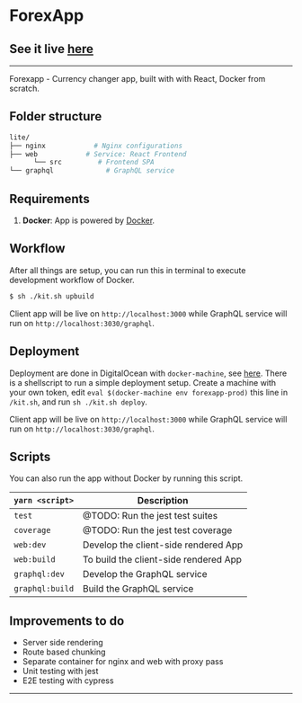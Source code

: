 # ForexApp
## See it live [here](http://167.99.63.194/)

------

Forexapp - Currency changer app, built with with React, Docker from scratch.

## Folder structure

```sh
lite/
├── nginx            # Nginx configurations
├── web            # Service: React Frontend
      └── src         # Frontend SPA
└── graphql             # GraphQL service
```

## Requirements

1. **Docker**: App is powered by [Docker](https://www.docker.com/).

## Workflow

After all things are setup, you can run this in terminal to execute development workflow of Docker.

```bash
$ sh ./kit.sh upbuild
```

Client app will be live on `http://localhost:3000` while GraphQL service will run on `http://localhost:3030/graphql`.

## Deployment

Deployment are done in DigitalOcean with `docker-machine`, see [here](https://docs.docker.com/machine/examples/ocean/#step-2-generate-a-personal-access-token). There is a shellscript to run a simple deployment setup. Create a machine with your own token, edit `eval $(docker-machine env forexapp-prod)` this line in `/kit.sh`, and run `sh ./kit.sh deploy`.

Client app will be live on `http://localhost:3000` while GraphQL service will run on `http://localhost:3030/graphql`.

## Scripts

You can also run the app without Docker by running this script.

| `yarn <script>`       | Description                                                    |
| --------------------- | -------------------------------------------------------------- |
| `test`   | @TODO: Run the jest test suites |
| `coverage`   | @TODO: Run the jest test coverage |
| `web:dev` | Develop the client-side rendered App                               |
| `web:build` | To build the client-side rendered App                             |
| `graphql:dev`      | Develop the GraphQL service                       |
| `graphql:build`      | Build the GraphQL service                     |

## Improvements to do

- Server side rendering
- Route based chunking
- Separate container for nginx and web with proxy pass
- Unit testing with jest
- E2E testing with cypress

------
